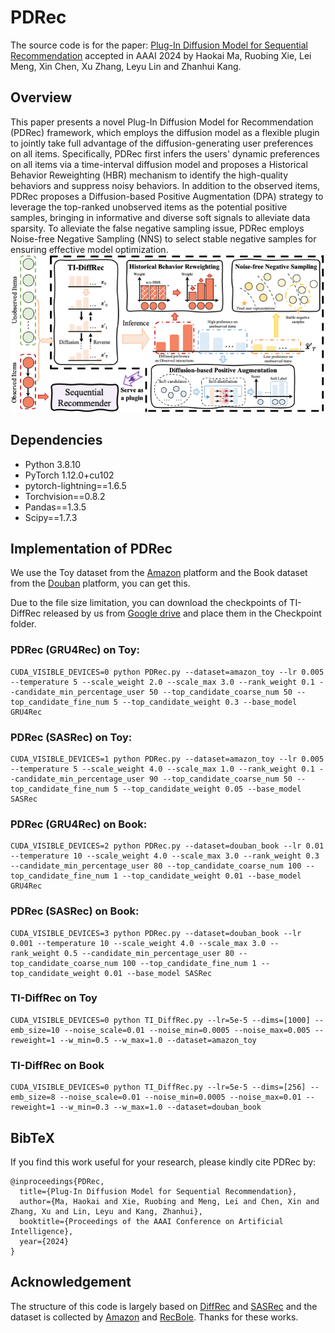 # PDRec
The source code is for the paper: [Plug-In Diffusion Model for Sequential Recommendation](https://arxiv.org/pdf/2401.02913.pdf) accepted in AAAI 2024 by Haokai Ma, Ruobing Xie, Lei Meng, Xin Chen, Xu Zhang, Leyu Lin and Zhanhui Kang.

## Overview
This paper presents a novel Plug-In Diffusion Model for Recommendation (PDRec) framework, which employs the diffusion model as a flexible plugin to jointly take full advantage of the diffusion-generating user preferences on all items. Specifically, PDRec first infers the users' dynamic preferences on all items via a time-interval diffusion model and proposes a Historical Behavior Reweighting (HBR) mechanism to identify the high-quality behaviors and suppress noisy behaviors. In addition to the observed items, PDRec proposes a Diffusion-based Positive Augmentation (DPA) strategy to leverage the top-ranked unobserved items as the potential positive samples, bringing in informative and diverse soft signals to alleviate data sparsity. To alleviate the false negative sampling issue, PDRec employs Noise-free Negative Sampling (NNS) to select stable negative samples for ensuring effective model optimization.![_](./overall_structure.png)

## Dependencies
- Python 3.8.10
- PyTorch 1.12.0+cu102
- pytorch-lightning==1.6.5
- Torchvision==0.8.2
- Pandas==1.3.5
- Scipy==1.7.3

## Implementation of PDRec
We use the Toy dataset from the [Amazon](https://nijianmo.github.io/amazon/index.html) platform and the Book dataset from the [Douban](https://github.com/RUCAIBox/RecBole-CDR) platform, you can get this.

Due to the file size limitation, you can download the checkpoints of TI-DiffRec released by us from [Google drive](https://drive.google.com/drive/folders/1bD1IO2cG2xkN1WGofXqqz6mV8Ah21FRi?usp=sharing) and place them in the Checkpoint folder.

### PDRec (GRU4Rec) on Toy:
```
CUDA_VISIBLE_DEVICES=0 python PDRec.py --dataset=amazon_toy --lr 0.005 --temperature 5 --scale_weight 2.0 --scale_max 3.0 --rank_weight 0.1 --candidate_min_percentage_user 50 --top_candidate_coarse_num 50 --top_candidate_fine_num 5 --top_candidate_weight 0.3 --base_model GRU4Rec
```
### PDRec (SASRec) on Toy:
```
CUDA_VISIBLE_DEVICES=1 python PDRec.py --dataset=amazon_toy --lr 0.005 --temperature 5 --scale_weight 4.0 --scale_max 1.0 --rank_weight 0.1 --candidate_min_percentage_user 90 --top_candidate_coarse_num 50 --top_candidate_fine_num 5 --top_candidate_weight 0.05 --base_model SASRec
```
### PDRec (GRU4Rec) on Book:
```
CUDA_VISIBLE_DEVICES=2 python PDRec.py --dataset=douban_book --lr 0.01 --temperature 10 --scale_weight 4.0 --scale_max 3.0 --rank_weight 0.3 --candidate_min_percentage_user 80 --top_candidate_coarse_num 100 --top_candidate_fine_num 1 --top_candidate_weight 0.01 --base_model GRU4Rec
```
### PDRec (SASRec) on Book:
```
CUDA_VISIBLE_DEVICES=3 python PDRec.py --dataset=douban_book --lr 0.001 --temperature 10 --scale_weight 4.0 --scale_max 3.0 --rank_weight 0.5 --candidate_min_percentage_user 80 --top_candidate_coarse_num 100 --top_candidate_fine_num 1 --top_candidate_weight 0.01 --base_model SASRec
```
### TI-DiffRec on Toy
```
CUDA_VISIBLE_DEVICES=0 python TI_DiffRec.py --lr=5e-5 --dims=[1000] --emb_size=10 --noise_scale=0.01 --noise_min=0.0005 --noise_max=0.005 --reweight=1 --w_min=0.5 --w_max=1.0 --dataset=amazon_toy
```
### TI-DiffRec on Book
```
CUDA_VISIBLE_DEVICES=0 python TI_DiffRec.py --lr=5e-5 --dims=[256] --emb_size=8 --noise_scale=0.01 --noise_min=0.0005 --noise_max=0.01 --reweight=1 --w_min=0.3 --w_max=1.0 --dataset=douban_book
```

## BibTeX
If you find this work useful for your research, please kindly cite PDRec by:
```
@inproceedings{PDRec,
  title={Plug-In Diffusion Model for Sequential Recommendation},
  author={Ma, Haokai and Xie, Ruobing and Meng, Lei and Chen, Xin and Zhang, Xu and Lin, Leyu and Kang, Zhanhui},
  booktitle={Proceedings of the AAAI Conference on Artificial Intelligence},
  year={2024}
}
```

## Acknowledgement
The structure of this code is largely based on [DiffRec](https://github.com/YiyanXu/DiffRec) and [SASRec](https://github.com/pmixer/SASRec.pytorch) and the dataset is collected by [Amazon](https://nijianmo.github.io/amazon/index.html) and [RecBole](https://github.com/RUCAIBox/RecBole-CDR). Thanks for these works.




